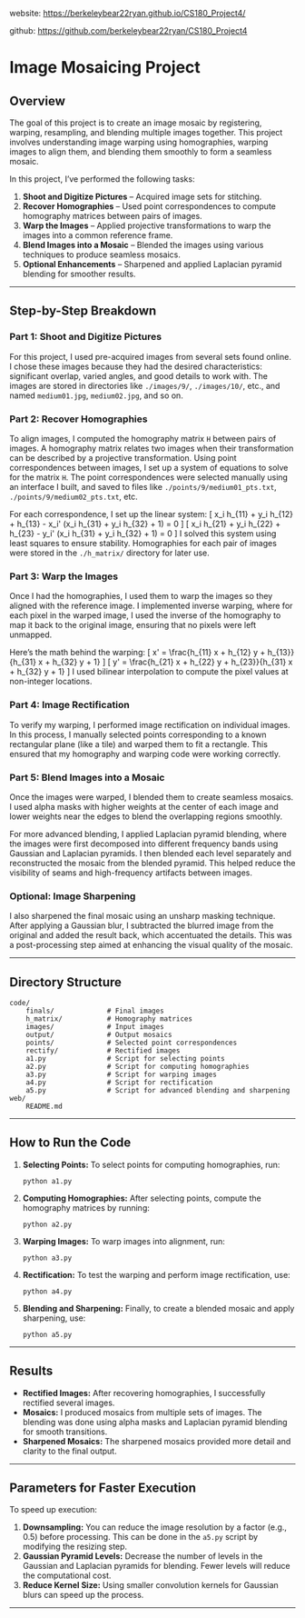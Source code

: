 website: https://berkeleybear22ryan.github.io/CS180_Project4/

github: https://github.com/berkeleybear22ryan/CS180_Project4

# Image Mosaicing Project

## Overview
The goal of this project is to create an image mosaic by registering, warping, resampling, and blending multiple images together. This project involves understanding image warping using homographies, warping images to align them, and blending them smoothly to form a seamless mosaic.

In this project, I’ve performed the following tasks:
1. **Shoot and Digitize Pictures** – Acquired image sets for stitching.
2. **Recover Homographies** – Used point correspondences to compute homography matrices between pairs of images.
3. **Warp the Images** – Applied projective transformations to warp the images into a common reference frame.
4. **Blend Images into a Mosaic** – Blended the images using various techniques to produce seamless mosaics.
5. **Optional Enhancements** – Sharpened and applied Laplacian pyramid blending for smoother results.

---

## Step-by-Step Breakdown

### Part 1: Shoot and Digitize Pictures
For this project, I used pre-acquired images from several sets found online. I chose these images because they had the desired characteristics: significant overlap, varied angles, and good details to work with. The images are stored in directories like `./images/9/`, `./images/10/`, etc., and named `medium01.jpg`, `medium02.jpg`, and so on.

### Part 2: Recover Homographies
To align images, I computed the homography matrix `H` between pairs of images. A homography matrix relates two images when their transformation can be described by a projective transformation. Using point correspondences between images, I set up a system of equations to solve for the matrix `H`. The point correspondences were selected manually using an interface I built, and saved to files like `./points/9/medium01_pts.txt`, `./points/9/medium02_pts.txt`, etc.

For each correspondence, I set up the linear system:
\[
x_i h_{11} + y_i h_{12} + h_{13} - x_i' (x_i h_{31} + y_i h_{32} + 1) = 0
\]
\[
x_i h_{21} + y_i h_{22} + h_{23} - y_i' (x_i h_{31} + y_i h_{32} + 1) = 0
\]
I solved this system using least squares to ensure stability. Homographies for each pair of images were stored in the `./h_matrix/` directory for later use.

### Part 3: Warp the Images
Once I had the homographies, I used them to warp the images so they aligned with the reference image. I implemented inverse warping, where for each pixel in the warped image, I used the inverse of the homography to map it back to the original image, ensuring that no pixels were left unmapped.

Here’s the math behind the warping:
\[
x' = \frac{h_{11} x + h_{12} y + h_{13}}{h_{31} x + h_{32} y + 1}
\]
\[
y' = \frac{h_{21} x + h_{22} y + h_{23}}{h_{31} x + h_{32} y + 1}
\]
I used bilinear interpolation to compute the pixel values at non-integer locations.

### Part 4: Image Rectification
To verify my warping, I performed image rectification on individual images. In this process, I manually selected points corresponding to a known rectangular plane (like a tile) and warped them to fit a rectangle. This ensured that my homography and warping code were working correctly.

### Part 5: Blend Images into a Mosaic
Once the images were warped, I blended them to create seamless mosaics. I used alpha masks with higher weights at the center of each image and lower weights near the edges to blend the overlapping regions smoothly.

For more advanced blending, I applied Laplacian pyramid blending, where the images were first decomposed into different frequency bands using Gaussian and Laplacian pyramids. I then blended each level separately and reconstructed the mosaic from the blended pyramid. This helped reduce the visibility of seams and high-frequency artifacts between images.

### Optional: Image Sharpening
I also sharpened the final mosaic using an unsharp masking technique. After applying a Gaussian blur, I subtracted the blurred image from the original and added the result back, which accentuated the details. This was a post-processing step aimed at enhancing the visual quality of the mosaic.

---

## Directory Structure

```
code/
    finals/             # Final images
    h_matrix/           # Homography matrices
    images/             # Input images
    output/             # Output mosaics
    points/             # Selected point correspondences
    rectify/            # Rectified images
    a1.py               # Script for selecting points
    a2.py               # Script for computing homographies
    a3.py               # Script for warping images
    a4.py               # Script for rectification
    a5.py               # Script for advanced blending and sharpening
web/
    README.md
```

---

## How to Run the Code

1. **Selecting Points:**
   To select points for computing homographies, run:
   ```
   python a1.py
   ```

2. **Computing Homographies:**
   After selecting points, compute the homography matrices by running:
   ```
   python a2.py
   ```

3. **Warping Images:**
   To warp images into alignment, run:
   ```
   python a3.py
   ```

4. **Rectification:**
   To test the warping and perform image rectification, use:
   ```
   python a4.py
   ```

5. **Blending and Sharpening:**
   Finally, to create a blended mosaic and apply sharpening, use:
   ```
   python a5.py
   ```

---

## Results

- **Rectified Images:** After recovering homographies, I successfully rectified several images.
- **Mosaics:** I produced mosaics from multiple sets of images. The blending was done using alpha masks and Laplacian pyramid blending for smooth transitions.
- **Sharpened Mosaics:** The sharpened mosaics provided more detail and clarity to the final output.

---

## Parameters for Faster Execution
To speed up execution:
1. **Downsampling:** You can reduce the image resolution by a factor (e.g., 0.5) before processing. This can be done in the `a5.py` script by modifying the resizing step.
2. **Gaussian Pyramid Levels:** Decrease the number of levels in the Gaussian and Laplacian pyramids for blending. Fewer levels will reduce the computational cost.
3. **Reduce Kernel Size:** Using smaller convolution kernels for Gaussian blurs can speed up the process.

---